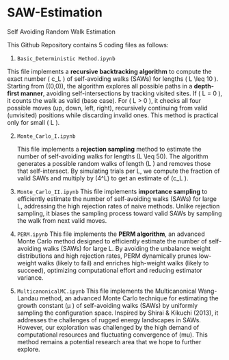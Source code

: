 # SAW-Estimation
Self Avoiding Random Walk Estimation

This Github Repository contains 5 coding files as follows:
1. `Basic_Deterministic Method.ipynb`
 
 This file implements a **recursive backtracking algorithm** to compute the exact number \( c_L \) of self-avoiding walks (SAWs) for lengths \( L \leq 10 \). Starting from \((0,0)\), the algorithm explores all possible paths in a **depth-first manner**, avoiding self-intersections by tracking visited sites. If \( L = 0 \), it counts the walk as valid (base case). For \( L > 0 \), it checks all four possible moves (up, down, left, right), recursively continuing from valid (unvisited) positions while discarding invalid ones. This method is practical only for small \( L \).  
 
2. `Monte_Carlo_I.ipynb`

   This file implements a **rejection sampling** method to estimate the number of self-avoiding walks for lengths \(L \leq 50)\. The algorithm generates a possible random walks of length \(L \) and removes those that self-intersect. By simulating trials per L, we compute the fraction of valid SAWs and multiply by \(4^L\) to get an estimate of \(c_L \).
   
3. `Monte_Carlo_II.ipynb`
   This file implements **importance sampling** to efficiently estimate the number of self-avoiding walks (SAWs) for large L, addressing the high rejection rates of naive methods. Unlike rejection sampling, it biases the sampling process toward valid SAWs by sampling the walk from next valid moves. 
4. `PERM.ipynb`
   This file implements the **PERM algorithm**, an advanced Monte Carlo method designed to efficiently estimate the number of self-avoiding walks (SAWs) for large 
L. By avoiding the unbalance weight distributions and high rejection rates, PERM dynamically prunes low-weight walks (likely to fail) and enriches high-weight walks (likely to succeed), optimizing computational effort and reducing estimator variance.

5. `MulticanonicalMC.ipynb`
   This file implements the Multicanonical Wang-Landau method, an advanced Monte Carlo technique for estimating the growth constant \(μ \) of self-avoiding walks (SAWs) by uniformly sampling the configuration space. Inspired by Shirai & Kikuchi (2013), it addresses the challenges of rugged energy landscapes in SAWs. However, our exploration was challenged by the high demand of computational resources and fluctuating convergence of \(mu\). This method remains a potential research area that we hope to further explore.

